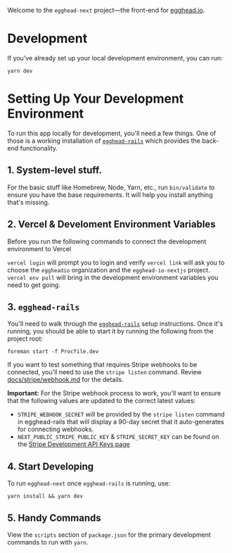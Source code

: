 Welcome to the `egghead-next` project—the front-end for [egghead.io](https://egghead.io).

# Development

If you've already set up your local development environment, you can run:

`yarn dev`

# Setting Up Your Development Environment

To run this app locally for development, you'll need a few things. One of those is a working installation of [`egghead-rails`](https://github.com/eggheadio/egghead-rails) which provides the back-end functionality.

## 1. System-level stuff.

For the basic stuff like Homebrew, Node, Yarn, etc., run `bin/validate` to ensure you have the base requirements. It will help you install anything that's missing.

## 2. Vercel & Develoment Environment Variables

Before you run the following commands to connect the development environment to Vercel

`vercel login` will prompt you to login and verify
`vercel link` will ask you to choose the `eggheadio` organization and the `egghead-io-nextjs` project.
`vercel env pull` will bring in the development environment variables you need to get going.

## 3. `egghead-rails`

You'll need to walk through the [`egghead-rails`](https://github.com/eggheadio/egghead-rails) setup instructions. Once it's running, you should be able to start it by running the following from the project root:

`foreman start -f Procfile.dev`

If you want to test something that requires Stripe webhooks to be connected, you'll need to use the `stripe listen` command. Review [docs/stripe/webhook.md](https://github.com/skillrecordings/egghead-rails/blob/main/docs/stripe/webhooks.md) for the details.

**Important:** For the Stripe webhook process to work, you'll want to ensure that the following values are updated to the correct latest values:

- `STRIPE_WEBHOOK_SECRET` will be provided by the `stripe listen` command in egghead-rails that will display a 90-day secret that it auto-generates for connecting webhooks.
- `NEXT_PUBLIC_STRIPE_PUBLIC_KEY` & `STRIPE_SECRET_KEY` can be found on the [Stripe Development API Keys page](https://dashboard.stripe.com/test/apikeys)

## 4. Start Developing

To run `egghead-next` once `egghead-rails` is running, use:

`yarn install && yarn dev`

## 5. Handy Commands

View the `scripts` section of `package.json` for the primary development commands to run with `yarn`.
